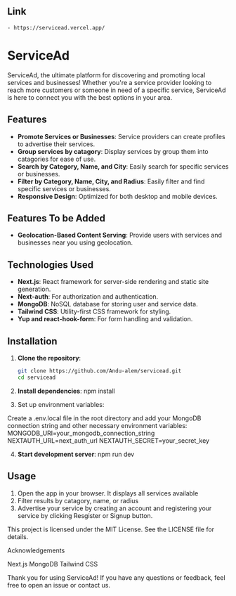 ## Link
	- https://servicead.vercel.app/

# ServiceAd

ServiceAd, the ultimate platform for discovering and promoting local services and businesses! Whether you're a service provider looking to reach more customers or someone in need of a specific service, ServiceAd is here to connect you with the best options in your area.

## Features

- **Promote Services or Businesses**: Service providers can create profiles to advertise their services.
- **Group services by catagory**: Display services by group them into catagories for ease of use. 
- **Search by Category, Name, and City**: Easily search for specific services or businesses.
- **Filter by Category, Name, City, and Radius**: Easily filter and find specific services or businesses.
- **Responsive Design**: Optimized for both desktop and mobile devices.

## Features To be Added

- **Geolocation-Based Content Serving**: Provide users with services and businesses near you using geolocation.

## Technologies Used

- **Next.js**: React framework for server-side rendering and static site generation.
- **Next-auth**: For authorization and authentication.
- **MongoDB**: NoSQL database for storing user and service data.
- **Tailwind CSS**: Utility-first CSS framework for styling.
- **Yup and react-hook-form**: For form handling and validation.

## Installation

1. **Clone the repository**:
   ```bash
   git clone https://github.com/Andu-alem/servicead.git
   cd servicead

2. **Install dependencies**:
	npm install

3. Set up environment variables:

Create a .env.local file in the root directory and add your MongoDB connection string and other necessary environment variables:
	MONGODB_URI=your_mongodb_connection_string
	NEXTAUTH_URL=next_auth_url
	NEXTAUTH_SECRET=your_secret_key

4. **Start development server**:
	npm run dev


## Usage

1. Open the app in your browser. It displays all services available
2. Filter results by catagory, name, or radius
3. Advertise your service by creating an account and registering your service by clicking Resgister or Signup button.


This project is licensed under the MIT License. See the LICENSE file for details.

Acknowledgements

Next.js
MongoDB
Tailwind CSS



Thank you for using ServiceAd! If you have any questions or feedback, feel free to open an issue or contact us.
